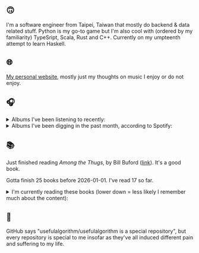 ## 🙃

I'm a software engineer from Taipei, Taiwan that mostly do backend & data related stuff. Python is my go-to game but I'm also cool with (ordered by my familiarity) TypeSript, Scala, Rust and C++. Currently on my umpteenth attempt to learn Haskell.

## 🌐

[My personal website](https://usefulalgorithm.github.io/), mostly just my thoughts on music I enjoy or do not enjoy.

## 🎧

<details>
<summary>Albums I've been listening to recently:</summary>

- _Youth Novel_, by Youth Novel
- _10:44_, by Brahm

</details>

<details>
<summary>Albums I've been digging in the past month, according to Spotify:</summary>

- _The Spiritual Sound_, by Agriculture
- _たのしみ_, by U-zhaan, Tamaki Roy, Chinza Dopeness
- _SEQUENCE 01_, by f5ve
- _Absurd Matter 2_, by Shapednoise
- _HUMAN ERROR CLUB AT KENNY'S HOUSE_, by HUMAN ERROR CLUB, Kenny Segal
- _Liminality / Dream State Return_, by Elder
- _Don't Trust Mirrors_, by Kelly Moran
- _Anything Can Be a Hammer_, by bloodsports
- _Speak Daggers_, by Elias Rønnenfelt
- _Periphery_, by Periphery
- _Black Messiah_, by D'Angelo
- _Early Recordings 1994-95_, by Kreidler
- _Bounce N Break Yo Back_, by DJ Spinn, Teklife
- _11-1988_, by Kareem

</details>

## 📚

Just finished reading _Among the Thugs_, by Bill Buford ([link](https://hardcover.app/books/among-the-thugs)). It's a good book.

Gotta finish 25 books before 2026-01-01. I've read 17 so far.

<details>
<summary>I'm currently reading these books (lower down = less likely I remember much about the content):</summary>

- _The Absence of Myth: Writings on Surrealism_, by Georges Bataille, Michael   Richardson ([link](https://hardcover.app/books/the-absence-of-myth-writings-on-surrealism))
- _Genesis and Trace: Derrida Reading Husserl and Heidegger_, by Paola Marrati, Simon Sparks ([link](https://hardcover.app/books/genesis-and-trace))
- _Philosophical Chemistry: Genealogy of a Scientific Field_, by Manuel DeLanda ([link](https://hardcover.app/books/philosophical-chemistry))
- _Political Categories: Thinking Beyond Concepts_, by Michael Marder ([link](https://hardcover.app/books/political-categories))
- _Regeneration_, by Pat Barker ([link](https://hardcover.app/books/regeneration-1991))
- _K-punk_, by Mark Fisher ([link](https://hardcover.app/books/k-punk-2018))
- _A Biography of Ordinary Man: On Authorities and Minorities_, by François Laruelle, Jessie Hock, and friends ([link](https://hardcover.app/books/a-biography-of-ordinary-man))
- _A Short History of Decay_, by Emil M. Cioran, Richard Howard ([link](https://hardcover.app/books/a-short-history-of-decay))
- _Anti-Oedipus_, by Gilles Deleuze, Félix Guattari ([link](https://hardcover.app/books/anti-oedipus))
- _A Thousand Plateaus_, by Gilles Deleuze, Félix Guattari ([link](https://hardcover.app/books/a-thousand-plateaus))

</details>

## 💬

GitHub says "usefulalgorithm/usefulalgorithm is a special repository", but every repository is special to me insofar as they've all induced different pain and suffering to my life.